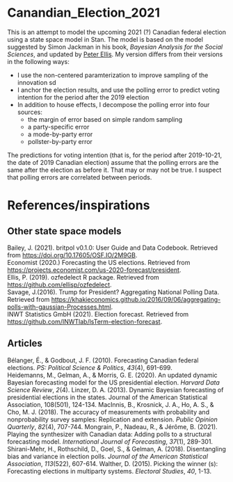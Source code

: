 # Canandian_Election_2021

This is an attempt to model the upcoming 2021 (?) Canadian federal election using a state space model in Stan. The model is based on the model suggested by Simon Jackman in his book, _Bayesian Analysis for the Social Sciences_, and updated by [Peter Ellis]( http://freerangestats.info/elections/oz-2019/index.html). My version differs from their versions in the following ways:  

* I use the non-centered paramterization to improve sampling of the innovation sd 
* I anchor the election results, and use the polling error to predict voting intention for the period after the 2019 election 
* In addition to house effects, I decompose the polling error into four sources:  
  * the margin of error based on simple random sampling 
  * a party-specific error
  * a mode-by-party error
  * pollster-by-party error

The predictions for voting intention (that is, for the period after 2019-10-21, the date of 2019 Canadian election) assume that the polling errors are the same after the election as before it. That may or may not be true. I suspect that polling errors are correlated between periods.




# References/inspirations

## Other state space models

Bailey, J. (2021). britpol v0.1.0: User Guide and Data Codebook. Retrieved from https://doi.org/10.17605/OSF.IO/2M9GB.  
Economist (2020.) Forecasting the US elections. Retrieved from https://projects.economist.com/us-2020-forecast/president.  
Ellis, P. (2019). ozfedelect R package. Retrieved from https://github.com/ellisp/ozfedelect.   
Savage, J.(2016). Trump for President? Aggregating National Polling Data. Retrieved from https://khakieconomics.github.io/2016/09/06/aggregating-polls-with-gaussian-Processes.html.  
INWT Statistics GmbH (2021). Election forecast. Retrieved from https://github.com/INWTlab/lsTerm-election-forecast.  

## Articles
Bélanger, É., & Godbout, J. F. (2010). Forecasting Canadian federal elections. _PS: Political Science & Politics_, _43_(4), 691-699.  
Heidemanns, M., Gelman, A., & Morris, G. E. (2020). An updated dynamic Bayesian forecasting model for the US presidential election. _Harvard Data Science Review_, _2_(4).
Linzer, D. A. (2013). Dynamic Bayesian forecasting of presidential elections in the states. Journal of the American Statistical Association, 108(501), 124-134. 
MacInnis, B., Krosnick, J. A., Ho, A. S., & Cho, M. J. (2018). The accuracy of measurements with probability and nonprobability survey samples: Replication and extension. _Public Opinion Quarterly_, _82_(4), 707-744.
Mongrain, P., Nadeau, R., & Jérôme, B. (2021). Playing the synthesizer with Canadian data: Adding polls to a structural forecasting model. _International Journal of Forecasting_, _37_(1), 289-301.  
Shirani-Mehr, H., Rothschild, D., Goel, S., & Gelman, A. (2018). Disentangling bias and variance in election polls. _Journal of the American Statistical Association_, _113_(522), 607-614.
Walther, D. (2015). Picking the winner (s): Forecasting elections in multiparty systems. _Electoral Studies_, _40_, 1-13.

